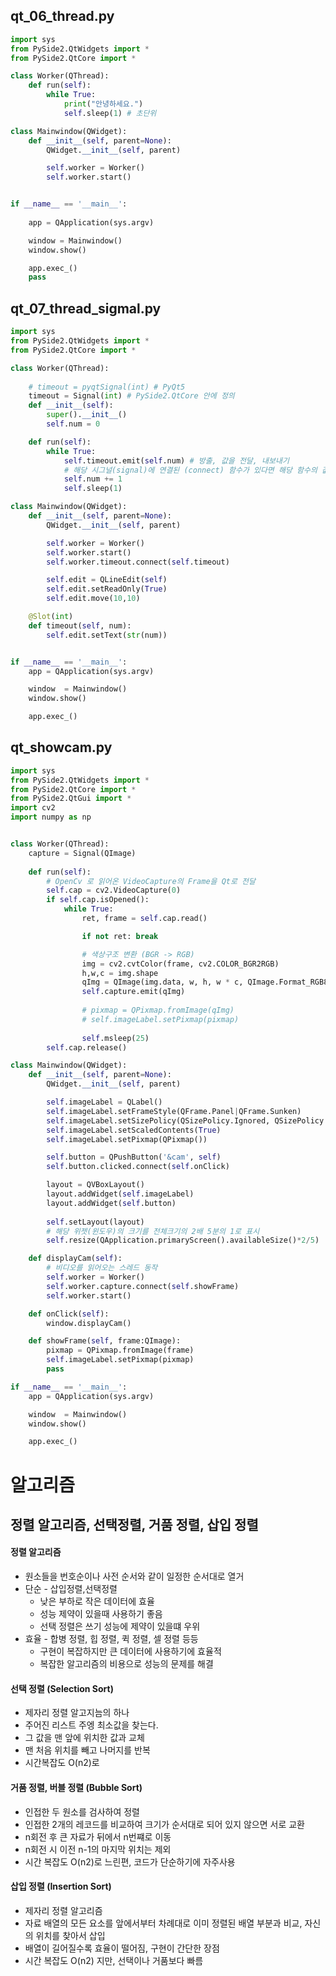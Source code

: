 ## qt_06_thread.py

```python
import sys
from PySide2.QtWidgets import *
from PySide2.QtCore import *

class Worker(QThread):
    def run(self):
        while True:
            print("안녕하세요.")
            self.sleep(1) # 초단위

class Mainwindow(QWidget):
    def __init__(self, parent=None):
        QWidget.__init__(self, parent)

        self.worker = Worker()
        self.worker.start()


if __name__ == '__main__':
    
    app = QApplication(sys.argv)

    window = Mainwindow()
    window.show()

    app.exec_()
    pass

```

## qt_07_thread_sigmal.py

```python
import sys
from PySide2.QtWidgets import *
from PySide2.QtCore import *

class Worker(QThread):
    
    # timeout = pyqtSignal(int) # PyQt5
    timeout = Signal(int) # PySide2.QtCore 안에 정의
    def __init__(self):
        super().__init__()
        self.num = 0

    def run(self):
        while True:
            self.timeout.emit(self.num) # 방출, 값을 전달, 내보내기
            # 해당 시그널(signal)에 연결된 (connect) 함수가 있다면 해당 함수의 값이 전달된다.
            self.num += 1
            self.sleep(1)

class Mainwindow(QWidget):
    def __init__(self, parent=None):
        QWidget.__init__(self, parent)

        self.worker = Worker()
        self.worker.start()
        self.worker.timeout.connect(self.timeout)

        self.edit = QLineEdit(self)
        self.edit.setReadOnly(True)
        self.edit.move(10,10)

    @Slot(int)
    def timeout(self, num):
        self.edit.setText(str(num))


if __name__ == '__main__':
    app = QApplication(sys.argv)

    window  = Mainwindow()
    window.show()

    app.exec_()
```

## qt_showcam.py

```python
import sys
from PySide2.QtWidgets import *
from PySide2.QtCore import *
from PySide2.QtGui import *
import cv2
import numpy as np


class Worker(QThread):
    capture = Signal(QImage)
    
    def run(self):
        # OpenCv 로 읽어온 VideoCapture의 Frame을 Qt로 전달
        self.cap = cv2.VideoCapture(0)
        if self.cap.isOpened():
            while True:
                ret, frame = self.cap.read()

                if not ret: break

                # 색상구조 변환 (BGR -> RGB)
                img = cv2.cvtColor(frame, cv2.COLOR_BGR2RGB)
                h,w,c = img.shape
                qImg = QImage(img.data, w, h, w * c, QImage.Format_RGB888)
                self.capture.emit(qImg)
                
                # pixmap = QPixmap.fromImage(qImg)
                # self.imageLabel.setPixmap(pixmap)
                
                self.msleep(25)
        self.cap.release()

class Mainwindow(QWidget):
    def __init__(self, parent=None):
        QWidget.__init__(self, parent)

        self.imageLabel = QLabel()
        self.imageLabel.setFrameStyle(QFrame.Panel|QFrame.Sunken)
        self.imageLabel.setSizePolicy(QSizePolicy.Ignored, QSizePolicy.Ignored)
        self.imageLabel.setScaledContents(True)
        self.imageLabel.setPixmap(QPixmap())

        self.button = QPushButton('&cam', self)
        self.button.clicked.connect(self.onClick)

        layout = QVBoxLayout()
        layout.addWidget(self.imageLabel)
        layout.addWidget(self.button)
        
        self.setLayout(layout)
        # 해당 위젯(윈도우)의 크기를 전체크기의 2배 5분의 1로 표시
        self.resize(QApplication.primaryScreen().availableSize()*2/5)

    def displayCam(self):
        # 비디오를 읽어오는 스레드 동작
        self.worker = Worker()
        self.worker.capture.connect(self.showFrame)
        self.worker.start()

    def onClick(self):
        window.displayCam()

    def showFrame(self, frame:QImage):
        pixmap = QPixmap.fromImage(frame)
        self.imageLabel.setPixmap(pixmap)
        pass

if __name__ == '__main__':
    app = QApplication(sys.argv)

    window  = Mainwindow()
    window.show()

    app.exec_()
```

# 알고리즘
## 정렬 알고리즘, 선택정렬, 거품 정렬, 삽입 정렬

#### 정렬 알고리즘
* 원소들을 번호순이나 사전 순서와 같이 일정한 순서대로 열거
* 단순 - 삽입정렬,선택정렬
    * 낮은 부하로 작은 데이터에 효율
    * 성능 제약이 있을때 사용하기 좋음
    * 선택 정렬은 쓰기 성능에 제약이 있을떄 우위
* 효율 - 합병 정렬, 힙 정렬, 퀵 정렬, 셀 정렬 등등
    * 구현이 복잡하지만 큰 데이터에 사용하기에 효율적
    * 복잡한 알고리즘의 비용으로 성능의 문제를 해결

#### 선택 정렬 (Selection Sort)
* 제자리 정렬 알고지늠의 하나
* 주어진 리스트 주엥 최소값을 찾는다.
* 그 값을 맨 앞에 위치한 값과 교체
* 맨 처음 위치를 빼고 나머지를 반복
* 시간복잡도 O(n2)로

#### 거품 정렬, 버블 정렬 (Bubble Sort)
* 인접한 두 원소를 검사하여 정렬
* 인접한 2개의 레코드를 비교하여 크기가 순서대로 되어 있지 않으면 서로 교환
* n회전 후 큰 자료가 뒤에서 n번쨰로 이동
* n회전 시 이전 n-1의 마지막 위치는 제외
* 시간 복잡도 O(n2)로 느린편, 코드가 단순하기에 자주사용

#### 삽입 정렬 (Insertion Sort)
* 제자리 정렬 알고리즘
* 자료 배열의 모든 요소를 앞에서부터 차례대로 이미 정렬된 배열 부분과 비교, 자신의 위치를 찾아서 삽입
* 배열이 길어질수록 효율이 떨어짐, 구현이 간단한 장점
* 시간 복잡도 O(n2) 지만, 선택이나 거품보다 빠름







